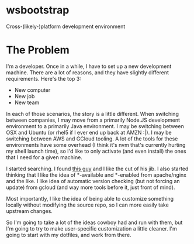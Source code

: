 # wsbootstrap
Cross-(likely-)platform development environment

# The Problem
I'm a developer. Once in a while, I have to set up a new development machine. There are a lot of reasons, and they have slightly different requirements. Here's the top 3:

* New computer
* New job
* New team

In each of those scenarios, the story is a little different. When switching between companies, I may move from a primarily Node.JS development environment to a primarily Java environment. I may be switching between OSX and Ubuntu (or rhel5 if I ever end up back at AMZN :|). I may be switching between AWS and GCloud tooling. A lot of the tools for these environments have some overhead (I think it's nvm that's currently hurting my shell launch time), so I'd like to only activate (and even install) the ones that I need for a given machine.

I started searching. I found [this guy](https://github.com/cowboy/dotfiles) and I like the cut of his jib. I also started thinking that I like the idea of *-available and *-enabled from apache/nginx and the like. I like idea of automatic version checking (but not forcing an update) from gcloud (and way more tools before it, just front of mind). 

Most importantly, I like the idea of being able to customize something locally without modifying the source repo, so I can more easily take upstream changes. 

So I'm going to take a lot of the ideas cowboy had and run with them, but I'm going to try to make user-specific customization a little cleaner. I'm going to start with my dotfiles, and work from there. 
